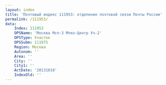 ```yaml
---
layout: index
title: 'Почтовый индекс 111953: отделение почтовой связи Почты России'
permalink: /111953/
data:
    Index: 111953
    OPSName: 'Москва Мсп-3 Мпко-Центр Уч-2'
    OPSType: Участок
    OPSSubm: 111975
    Region: Москва
    Autonom: ''
    Area: ''
    City: ''
    City1: ''
    ActDate: '20131010'
    IndexOld: ''
---
```

